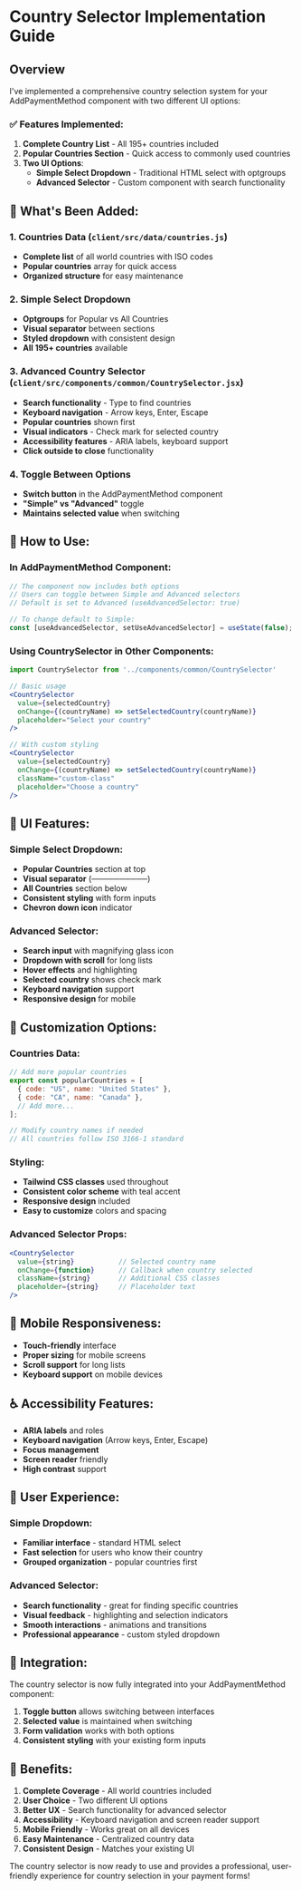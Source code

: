 # Country Selector Implementation Guide

## Overview

I've implemented a comprehensive country selection system for your AddPaymentMethod component with two different UI options:

### ✅ Features Implemented:

1. **Complete Country List** - All 195+ countries included
2. **Popular Countries Section** - Quick access to commonly used countries
3. **Two UI Options**:
   - **Simple Select Dropdown** - Traditional HTML select with optgroups
   - **Advanced Selector** - Custom component with search functionality

## 🎯 What's Been Added:

### 1. Countries Data (`client/src/data/countries.js`)

- **Complete list** of all world countries with ISO codes
- **Popular countries** array for quick access
- **Organized structure** for easy maintenance

### 2. Simple Select Dropdown

- **Optgroups** for Popular vs All Countries
- **Visual separator** between sections
- **Styled dropdown** with consistent design
- **All 195+ countries** available

### 3. Advanced Country Selector (`client/src/components/common/CountrySelector.jsx`)

- **Search functionality** - Type to find countries
- **Keyboard navigation** - Arrow keys, Enter, Escape
- **Popular countries** shown first
- **Visual indicators** - Check mark for selected country
- **Accessibility features** - ARIA labels, keyboard support
- **Click outside to close** functionality

### 4. Toggle Between Options

- **Switch button** in the AddPaymentMethod component
- **"Simple" vs "Advanced"** toggle
- **Maintains selected value** when switching

## 🚀 How to Use:

### In AddPaymentMethod Component:

```jsx
// The component now includes both options
// Users can toggle between Simple and Advanced selectors
// Default is set to Advanced (useAdvancedSelector: true)

// To change default to Simple:
const [useAdvancedSelector, setUseAdvancedSelector] = useState(false);
```

### Using CountrySelector in Other Components:

```jsx
import CountrySelector from '../components/common/CountrySelector'

// Basic usage
<CountrySelector
  value={selectedCountry}
  onChange={(countryName) => setSelectedCountry(countryName)}
  placeholder="Select your country"
/>

// With custom styling
<CountrySelector
  value={selectedCountry}
  onChange={(countryName) => setSelectedCountry(countryName)}
  className="custom-class"
  placeholder="Choose a country"
/>
```

## 🎨 UI Features:

### Simple Select Dropdown:

- **Popular Countries** section at top
- **Visual separator** (──────────)
- **All Countries** section below
- **Consistent styling** with form inputs
- **Chevron down icon** indicator

### Advanced Selector:

- **Search input** with magnifying glass icon
- **Dropdown with scroll** for long lists
- **Hover effects** and highlighting
- **Selected country** shows check mark
- **Keyboard navigation** support
- **Responsive design** for mobile

## 🔧 Customization Options:

### Countries Data:

```javascript
// Add more popular countries
export const popularCountries = [
  { code: "US", name: "United States" },
  { code: "CA", name: "Canada" },
  // Add more...
];

// Modify country names if needed
// All countries follow ISO 3166-1 standard
```

### Styling:

- **Tailwind CSS classes** used throughout
- **Consistent color scheme** with teal accent
- **Responsive design** included
- **Easy to customize** colors and spacing

### Advanced Selector Props:

```jsx
<CountrySelector
  value={string}           // Selected country name
  onChange={function}      // Callback when country selected
  className={string}       // Additional CSS classes
  placeholder={string}     // Placeholder text
/>
```

## 📱 Mobile Responsiveness:

- **Touch-friendly** interface
- **Proper sizing** for mobile screens
- **Scroll support** for long lists
- **Keyboard support** on mobile devices

## ♿ Accessibility Features:

- **ARIA labels** and roles
- **Keyboard navigation** (Arrow keys, Enter, Escape)
- **Focus management**
- **Screen reader** friendly
- **High contrast** support

## 🎯 User Experience:

### Simple Dropdown:

- **Familiar interface** - standard HTML select
- **Fast selection** for users who know their country
- **Grouped organization** - popular countries first

### Advanced Selector:

- **Search functionality** - great for finding specific countries
- **Visual feedback** - highlighting and selection indicators
- **Smooth interactions** - animations and transitions
- **Professional appearance** - custom styled dropdown

## 🔄 Integration:

The country selector is now fully integrated into your AddPaymentMethod component:

1. **Toggle button** allows switching between interfaces
2. **Selected value** is maintained when switching
3. **Form validation** works with both options
4. **Consistent styling** with your existing form inputs

## 🚀 Benefits:

1. **Complete Coverage** - All world countries included
2. **User Choice** - Two different UI options
3. **Better UX** - Search functionality for advanced selector
4. **Accessibility** - Keyboard navigation and screen reader support
5. **Mobile Friendly** - Works great on all devices
6. **Easy Maintenance** - Centralized country data
7. **Consistent Design** - Matches your existing UI

The country selector is now ready to use and provides a professional, user-friendly experience for country selection in your payment forms!
